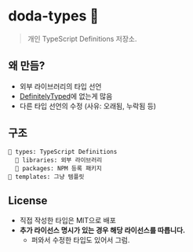 # doda-types 👻

> 개인 TypeScript Definitions 저장소.

## 왜 만듬?

- 외부 라이브러리의 타입 선언
- [DefinitelyTyped](https://github.com/DefinitelyTyped/DefinitelyTyped)에 없는게 많음
- 다른 타입 선언의 수정 (사유: 오래됨, 누락됨 등)

## 구조

```
📁 types: TypeScript Definitions
  📁 libraries: 외부 라이브러리
  📁 packages: NPM 등록 패키지
📁 templates: 그냥 템플릿
```

## License

- 직접 작성한 타입은 MIT으로 배포
- **추가 라이선스 명시가 있는 경우 해당 라이선스를 따릅니다.**
  - 퍼와서 수정한 타입도 있어서 그럼.
